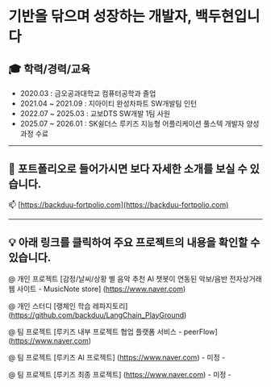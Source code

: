 # 기반을 닦으며 성장하는 개발자, 백두현입니다

## 🎓 학력/경력/교육

- 2020.03 : 금오공과대학교 컴퓨터공학과 졸업
- 2021.04 ~ 2021.09 : 지아이티 완성차파트 SW개발팀 인턴 
- 2022.07 ~ 2025.03 : 교보DTS SW개발 1팀 사원
- 2025.07 ~ 2026.01 : SK쉴더스 루키즈 지능형 어플리케이션 풀스텍 개발자 양성과정 수료

---

## 🔗 포트폴리오로 들어가시면 보다 자세한 소개를 보실 수 있습니다.
📫  [https://backduu-fortpolio.com](https://backduu-fortpolio.com)

---

## 💡 아래 링크를 클릭하여 주요 프로젝트의 내용을 확인할 수 있습니다.
@ 개인 프로젝트
[감정/날씨/상황 별 음악 추천 AI 챗봇이 연동된 악보/음반 전자상거래 웹 사이트 - MusicNote store] (https://www.naver.com)

@ 개인 스터디
[랭체인 학습 레파지토리] (https://github.com/backduu/LangChain_PlayGround)

@ 팀 프로젝트
[루키즈 내부 프로젝트 협업 플랫폼 서비스 - peerFlow] (https://www.naver.com)

@ 팀 프로젝트
[루키즈 AI 프로젝트] (https://www.naver.com) - 미정 -

@ 팀 프로젝트
[루키즈 최종 프로젝트] (https://www.naver.com) - 미정 -
